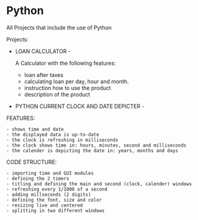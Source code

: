 # Python
All Projects that include the use of Python

Projects:

- LOAN CALCULATOR -

    A Calculator with the following features: 

    - loan after taxes
    - calculating loan per day, hour and month.
    - instruction how to use the product
    - description of the product

 - PYTHON CURRENT CLOCK AND DATE DEPICTER -

FEATURES:

    - shows time and date
    - the displayed data is up-to-date
    - the clock is refreshing in milliseconds
    - the clock shows time in: hours, minutes, second and milliseconds
    - the calender is depicting the date in: years, months and days

CODE STRUCTURE:

    - importing time and GUI modules
    - defining the 2 timers
    - titling and defining the main and second (clock, calender) windows
    - refreshing every 1/1000 of a second
    - adding millseconds (2 digits)
    - defining the font, size and color
    - resizing live and centered
    - splitting in two different windows
